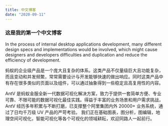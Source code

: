 ```yaml
---
title: 中文博客
date: "2020-09-11"
---
```


### 这是我的第一个中文博客

In the process of internal desktop applications development, many different design specs and implementations would be involved, which might cause designers and developers difficulties and duplication and reduce the efficiency of development.

蚂蚁的企业级产品是一个庞大且复杂的体系。这类产品不仅量级巨大且功能复杂，而且变动和并发频繁，常常需要设计与开发能够快速的做出响应。同时这类产品中有存在很多类似的页面以及组件，可以通过抽象得到一些稳定且高复用性的内容。

AntV 是蚂蚁金服全新一代数据可视化解决方案，致力于提供一套简单方便、专业可靠、不限可能的数据可视化最佳实践。得益于丰富的业务场景和用户需求挑战，AntV 经历多年积累与不断打磨，已支撑整个阿里集团内外 20000+ 业务系统，通过了日均千万级 UV 产品的严苛考验。
我们正在基础图表，图分析，图编辑，地理空间可视化，智能可视化等各个可视化的领域耕耘，欢迎同路人一起前行。
